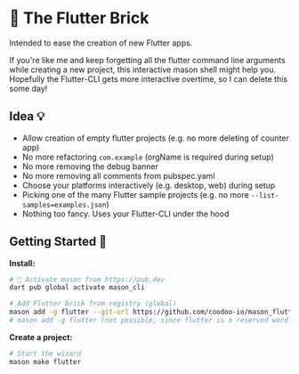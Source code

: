 # 🧱 The Flutter Brick

Intended to ease the creation of new Flutter apps.

If you're like me and keep forgetting all the flutter command line arguments while creating a new project, this interactive mason shell might help you. Hopefully the Flutter-CLI gets more interactive overtime, so I can delete this some day!

## Idea 💡

* Allow creation of empty flutter projects (e.g. no more deleting of counter app)
* No more refactoring `com.example` (orgName is required during setup)
* No more removing the debug banner
* No more removing all comments from pubspec.yaml
* Choose your platforms interactively (e.g. desktop, web) during setup
* Picking one of the many Flutter sample projects (e.g. no more `--list-samples=examples.json`)
* Nothing too fancy. Uses your Flutter-CLI under the hood

## Getting Started 🚀

**Install:**

```sh
# 🎯 Activate mason from https://pub.dev
dart pub global activate mason_cli

# Add Flutter brick from registry (global)
mason add -g flutter --git-url https://github.com/coodoo-io/mason_flutter
# mason add -g flutter (not possible, since flutter is a reserved word in brickhub.dev)
```

**Create a project:**

```sh
# Start the wizard
mason make flutter
```
